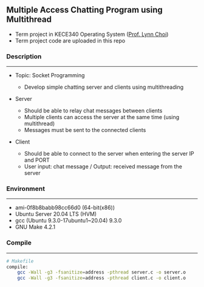 ## Multiple Access Chatting Program using Multithread
* Term project in KECE340 Operating System ([Prof. Lynn Choi](http://it.korea.ac.kr/?_ga=2.35055464.854245486.1646472198-316617093.1632121575))
* Term project code are uploaded in this repo

### Description
---
* Topic: Socket Programming
  * Develop simple chatting server and clients using multithreading

* Server
  * Should be able to relay chat messages between clients
  * Multiple clients can access the server at the same time (using multithread)
  * Messages must be sent to the connected clients

* Client
  * Should be able to connect to the server when entering the server IP and PORT
  * User input: chat message / Output: received message from the server

### Environment
---
* ami-0f8b8babb98cc66d0 (64-bit(x86))
* Ubuntu Server 20.04 LTS (HVM)
* gcc (Ubuntu 9.3.0-17ubuntu1~20.04) 9.3.0
* GNU Make 4.2.1

### Compile
---
```bash
# Makefile
compile:
	gcc -Wall -g3 -fsanitize=address -pthread server.c -o server.o
	gcc -Wall -g3 -fsanitize=address -pthread client.c -o client.o
```
